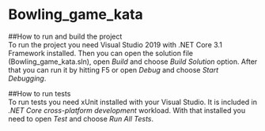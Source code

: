 # Bowling_game_kata

##How to run and build the project
<br>
To run the project you need Visual Studio 2019 with .NET Core 3.1 Framework installed.
Then you can open the solution file (Bowling_game_kata.sln), open <i>Build</i> and choose <i>Build Solution</i> option.
After that you can run it by hitting F5 or open <i>Debug</i> and choose <i>Start Debugging</i>.

##How to run tests
<br>
To run tests you need xUnit installed with your Visual Studio. It is included in <i>.NET Core cross-platform development</i> workload.
With that installed you need to open <i>Test</i> and choose <i>Run All Tests</i>.
